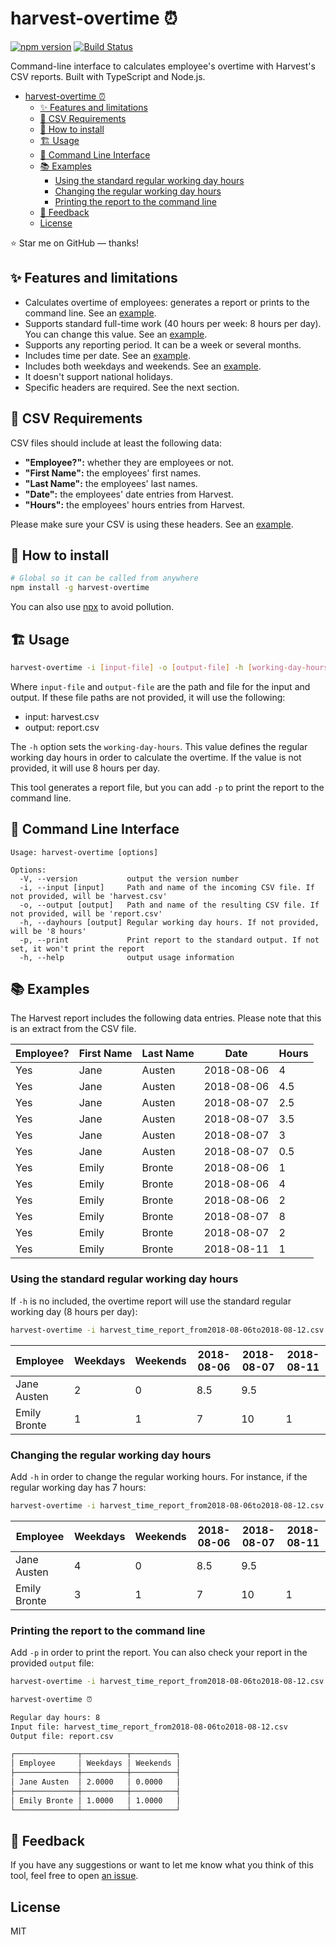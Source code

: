 # harvest-overtime ⏰

[![npm version](https://badge.fury.io/js/harvest-overtime.svg)](https://badge.fury.io/js/harvest-overtime)
[![Build Status](https://github.com/flandrade/harvest-overtime/workflows/harvest-overtime/badge.svg)](https://github.com/flandrade/harvest-overtime/actions)

Command-line interface to calculates employee's overtime with Harvest's CSV reports. Built with TypeScript and Node.js.

- [harvest-overtime ⏰](#harvest-overtime-)
  - [✨ Features and limitations](#-features-and-limitations)
  - [📌 CSV Requirements](#-csv-requirements)
  - [🚀 How to install](#-how-to-install)
  - [🏗 Usage](#-usage)
  - [🔨 Command Line Interface](#-command-line-interface)
  - [📚 Examples](#-examples)
    - [Using the standard regular working day hours](#using-the-standard-regular-working-day-hours)
    - [Changing the regular working day hours](#changing-the-regular-working-day-hours)
    - [Printing the report to the command line](#printing-the-report-to-the-command-line)
  - [📣 Feedback](#-feedback)
  - [License](#license)

⭐ Star me on GitHub — thanks!

## ✨ Features and limitations

- Calculates overtime of employees: generates a report or prints to the command line. See an
  [example](#printing-the-report-to-the-command-line).
- Supports standard full-time work (40 hours per week: 8 hours per day). You can change this value.
  See an [example](#changing-the-regular-working-day-hours).
- Supports any reporting period. It can be a week or several months.
- Includes time per date. See an [example](#-examples).
- Includes both weekdays and weekends. See an [example](#-examples).
- It doesn't support national holidays.
- Specific headers are required. See the next section.

## 📌 CSV Requirements

CSV files should include at least the following data:

- **"Employee?":** whether they are employees or not.
- **"First Name":** the employees' first names.
- **"Last Name":** the employees' last names.
- **"Date":** the employees' date entries from Harvest.
- **"Hours":** the employees' hours entries from Harvest.

Please make sure your CSV is using these headers. See an [example](https://raw.githubusercontent.com/flandrade/harvest-overtime/master/harvest-example.csv).

## 🚀 How to install

```bash
# Global so it can be called from anywhere
npm install -g harvest-overtime
```

You can also use [npx](https://blog.npmjs.org/post/162869356040/introducing-npx-an-npm-package-runner) to avoid pollution.

## 🏗 Usage

```bash
harvest-overtime -i [input-file] -o [output-file] -h [working-day-hours] -p
```

Where `input-file` and `output-file` are the path and file for the
input and output. If these file paths are not provided, it will
use the following:

- input: harvest.csv
- output: report.csv

The `-h` option sets the `working-day-hours`. This value defines the
regular working day hours in order to calculate the overtime. If the
value is not provided, it will use 8 hours per day.

This tool generates a report file, but you can add `-p` to print the report
to the command line.

## 🔨 Command Line Interface

```
Usage: harvest-overtime [options]

Options:
  -V, --version           output the version number
  -i, --input [input]     Path and name of the incoming CSV file. If not provided, will be 'harvest.csv'
  -o, --output [output]   Path and name of the resulting CSV file. If not provided, will be 'report.csv'
  -h, --dayhours [output] Regular working day hours. If not provided, will be '8 hours'
  -p, --print             Print report to the standard output. If not set, it won't print the report
  -h, --help              output usage information
```

## 📚 Examples

The Harvest report includes the following data entries. Please note that
this is an extract from the CSV file.

|Employee? | First Name | Last Name | Date       | Hours |
|----------|------------|-----------|------------|-------|
| Yes      | Jane       | Austen    | 2018-08-06 | 4     |
| Yes      | Jane       | Austen    | 2018-08-06 | 4.5   |
| Yes      | Jane       | Austen    | 2018-08-07 | 2.5   |
| Yes      | Jane       | Austen    | 2018-08-07 | 3.5   |
| Yes      | Jane       | Austen    | 2018-08-07 | 3     |
| Yes      | Jane       | Austen    | 2018-08-07 | 0.5   |
| Yes      | Emily      | Bronte    | 2018-08-06 | 1     |
| Yes      | Emily      | Bronte    | 2018-08-06 | 4     |
| Yes      | Emily      | Bronte    | 2018-08-06 | 2     |
| Yes      | Emily      | Bronte    | 2018-08-07 | 8     |
| Yes      | Emily      | Bronte    | 2018-08-07 | 2     |
| Yes      | Emily      | Bronte    | 2018-08-11 | 1     |

### Using the standard regular working day hours

If `-h` is no included, the overtime report will use the standard regular working day
(8 hours per day):

```bash
harvest-overtime -i harvest_time_report_from2018-08-06to2018-08-12.csv -o report.csv
```

|Employee      | Weekdays | Weekends | 2018-08-06 | 2018-08-07 | 2018-08-11 |
|--------------|----------|----------|------------|------------|------------|
| Jane Austen  | 2        | 0        | 8.5        | 9.5        |            |
| Emily Bronte | 1        | 1        | 7          | 10         | 1          |

### Changing the regular working day hours

Add `-h` in order to change the regular working hours. For instance, if the regular working
day has 7 hours:

```bash
harvest-overtime -i harvest_time_report_from2018-08-06to2018-08-12.csv -o report.csv -h 7
```

|Employee      | Weekdays | Weekends | 2018-08-06 | 2018-08-07 | 2018-08-11 |
|--------------|----------|----------|------------|------------|------------|
| Jane Austen  | 4        | 0        | 8.5        | 9.5        |            |
| Emily Bronte | 3        | 1        | 7          | 10         | 1          |

### Printing the report to the command line

Add `-p` in order to print the report. You can also check your report in the
provided `output` file:

```bash
harvest-overtime -i harvest_time_report_from2018-08-06to2018-08-12.csv -o report.csv -p
```

```bash
harvest-overtime ⏰

Regular day hours: 8
Input file: harvest_time_report_from2018-08-06to2018-08-12.csv
Output file: report.csv

┌──────────────┬──────────┬──────────┐
│ Employee     │ Weekdays │ Weekends │
├──────────────┼──────────┼──────────┤
│ Jane Austen  │ 2.0000   │ 0.0000   │
├──────────────┼──────────┼──────────┤
│ Emily Bronte │ 1.0000   │ 1.0000   │
└──────────────┴──────────┴──────────┘
```

## 📣 Feedback
If you have any suggestions or want to let me know what you think of this tool, feel free to open [an issue](https://github.com/flandrade/harvest-overtime/issues).

## License
MIT
